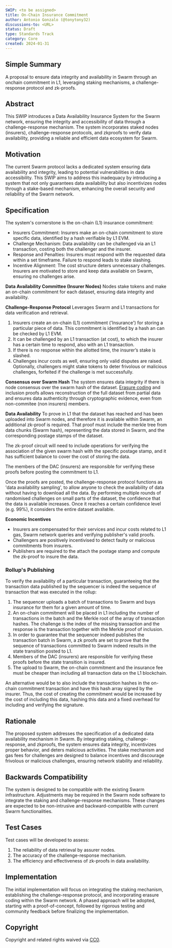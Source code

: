 ```yaml
---
SWIP: <to be assigned>
title: On-Chain Insurance Commitment
author: Antonio Gonzalo (@tonytony32)
discussions-to: <URL>
status: Draft
type: Standards Track
category: Core
created: 2024-01-31
---
```


<!--You can leave these HTML comments in your merged SWIP and delete the visible duplicate text guides, they will not appear and may be helpful to refer to if you edit it again. This is the suggested template for new SWIPs. Note that a SWIP number will be assigned by an editor. When opening a pull request to submit your SWIP, please use an abbreviated title in the filename, `SWIP-draft_title_abbrev.md`. The title should be 44 characters or less.-->

## Simple Summary
<!--"If you can't explain it simply, you don't understand it well enough." Provide a simplified and layman-accessible explanation of the SWIP.-->
A proposal to ensure data integrity and availability in Swarm through an onchain commitment in L1, leveraging staking mechanisms, a challenge-response protocol and zk-proofs.

## Abstract
<!--A short (~200 word) description of the technical issue being addressed.-->
This SWIP introduces a Data Availability Insurance System for the Swarm network, ensuring the integrity and accessibility of data through a challenge-response mechanism. The system incorporates staked nodes (insurers), challenge-response protocols, and zkproofs to verify data availability, providing a reliable and efficient data ecosystem for Swarm.

## Motivation
The current Swarm protocol lacks a dedicated system ensuring data availability and integrity, leading to potential vulnerabilities in data accessibility. This SWIP aims to address this inadequacy by introducing a system that not only guarantees data availability but also incentivizes nodes through a stake-based mechanism, enhancing the overall security and reliability of the Swarm network.

## Specification
The system's cornerstone is the on-chain (L1) insurance commitment:

- Insurers Commitment: Insurers make an on-chain commitment to store specific data, identified by a hash verifiable by L1 EVM.
- Challenge Mechanism: Data availability can be challenged via an L1 transaction, costing both the challenger and the insurer.
- Response and Penalties: Insurers must respond with the requested data within a set timeframe. Failure to respond leads to stake slashing.
- Incentive Alignment: The cost structure deters unnecessary challenges. Insurers are motivated to store and keep data available on Swarm, ensuring no challenges arise.

**Data Availability Committee (Insurer Nodes)** 
Nodes stake tokens and make an on-chain commitment for each dataset, ensuring data integrity and availability.

**Challenge-Response Protocol**
Leverages Swarm and L1 transactions for data verification and retrieval.

   1. Insurers create an on-chain (L1) commitment ('Insurance') for storing a particular piece of data. This commitment is identified by a hash an can be checked by L1 EVM.
   2. It can be challenged by an L1 transaction (at cost), to which the insurer has a certain time to respond, also with an L1 transaction.
   3. If there is no response within the allotted time, the insurer’s stake is slashed.
   4. Challenges incur costs as well, ensuring only valid disputes are raised. Optionally, challengers might stake tokens to deter frivolous or malicious challenges, forfeited if the challenge is met successfully.

**Consensus over Swarm Hash**
The system ensures data integrity if there is node consensus over the swarm hash of the dataset. [Erasure coding](https://papers.ethswarm.org/erasure-coding.pdf) and inclusion proofs allows reconstruction of the full dataset from partial data and ensures data authenticity through cryptographic evidence, even from non-commitee (non insurers) members.

**Data Availability**
To prove in L1 that the dataset has reached and has been uploaded into Swarm nodes, and therefore it is available within Swarm, an additional zk-proof is required. That proof must include the merkle tree from data chunks (Swarm hash), representing the data stored in Swarm, and the corresponding postage stamps of the dataset.

The zk-proof circuit will need to include operations for verifying the association of the given swarm hash with the specific postage stamp, and it has sufficient balance to cover the cost of storing the data.

The members of the DAC (insurers) are responsible for verifying these proofs before posting the commitment to L1. 

Once the proofs are posted, the challenge-response protocol functions as 'data availability sampling', to allow anyone to check the availability of data without having to download all the data. By performing multiple rounds of randomised challenges on small parts of the dataset, the confidence that the data is available increases. Once it reaches a certain confidence level (e.g. 99%), it considers the entire dataset available.

**Economic Incentives**

- Insurers are compensated for their services and incur costs related to L1 gas, Swarm network queries and verifying publisher's valid proofs.
- Challengers are positively incentivised to detect faulty or malicious commitments from insurers.
- Publishers are required to the attach the postage stamp and compute the zk-proof to insure the data. 

### Rollup's Publishing

To verify the availability of a particular transaction, guaranteeing that the transaction data published by the sequencer is indeed the sequence of transaction that was executed in the rollup:

1. The sequencer uploads a batch of transactions to Swarm and buys insurance for them for a given amount of time.
2. An on-chain commitment will be placed in L1 including the number of transactions in the batch and the Merkle root of the array of transaction hashes. The challenge is the index of the missing transaction and the response is the transaction together with the Merkle proof of inclusion.
3. In order to guarantee that the sequencer indeed publishes the transaction batch in Swarm, a zk proofs are set to prove that the sequence of transactions committed to Swarm indeed results in the state transition posted to L1. 
4. Members of the DAC (insurers) are responsible for verifying these proofs before the state transition is insured.
5. The upload to Swarm, the on-chain commitment and the insurance fee must be cheaper than including all transaction data on the L1 blockchain.

An alternative would be to also include the transaction hashes in the on-chain commitment transaction and have this hash array signed by the insurer. Thus, the cost of creating the commitment would be increased by the cost of including this data, hashing this data and a fixed overhead for including and verifying the signature.

## Rationale
The proposed system addresses the specification of a dedicated data availability mechanism in Swarm. By integrating staking, challenge-response, and zkproofs, the system ensures data integrity, incentivizes proper behavior, and deters malicious activities. The stake mechanism and gas fees for challenges are designed to balance incentives and discourage frivolous or malicious challenges, ensuring network stability and reliability.

## Backwards Compatibility
The system is designed to be compatible with the existing Swarm infrastructure. Adjustments may be required in the Swarm node software to integrate the staking and challenge-response mechanisms. These changes are expected to be non-intrusive and backward-compatible with current Swarm functionalities.

## Test Cases
Test cases will be developed to assess:
1. The reliability of data retrieval by assurer nodes.
2. The accuracy of the challenge-response mechanism.
3. The efficiency and effectiveness of zk-proofs in data availability.

## Implementation
The initial implementation will focus on integrating the staking mechanism, establishing the challenge-response protocol, and incorporating erasure coding within the Swarm network. A phased approach will be adopted, starting with a proof-of-concept, followed by rigorous testing and community feedback before finalizing the implementation.

## Copyright
Copyright and related rights waived via [CC0](https://creativecommons.org/publicdomain/zero/1.0/).

